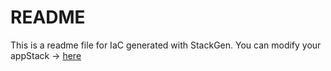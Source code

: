 # README
This is a readme file for IaC generated with StackGen.
You can modify your appStack -> [here](http://main.dev.stackgen.com/appstacks/f9346360-922d-4489-8880-981ea2255754)
